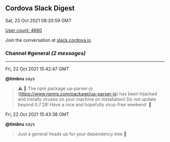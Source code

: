 ## Cordova Slack Digest
Sat, 23 Oct 2021 08:20:59 GMT

[User count: 4660](https://cordova.slack.com/)


Join the conversation at [slack.cordova.io](http://slack.cordova.io/)

### __Channel #general__ _(2 messages)_
---

Fri, 22 Oct 2021 15:42:47 GMT

__@timbru__ says 
> ⚠️ 🚨 The npm package ua-parser-js (<https://www.npmjs.com/package/ua-parser-js>) has been hijacked and installs viruses on your machine on installation! Do not update beyond 0.7.28!
> Have a nice and hopefully virus-free weekend 	🙂
> 

Fri, 22 Oct 2021 15:43:38 GMT

__@timbru__ says 
> Just a general heads up for your dependency tree 🙂
> 
